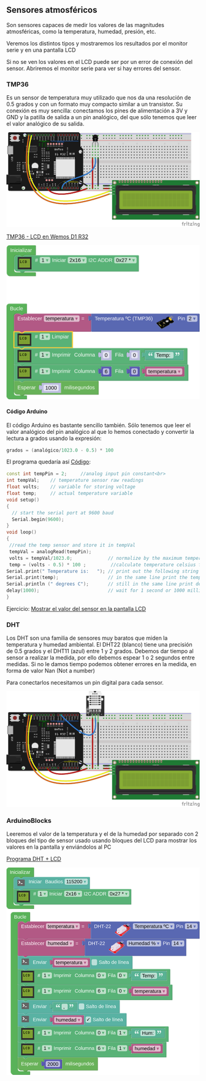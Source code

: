 ## Sensores atmosféricos

Son sensores capaces de medir los valores de las magnitudes atmosféricas, como la temperatura, humedad, presión, etc.

Veremos los distintos tipos y mostraremos los resultados por el monitor serie y en una pantalla LCD

Si no se ven los valores en el LCD puede ser por un error de conexión del sensor. Abriremos el monitor serie para ver si hay errores del sensor.


### TMP36

Es un sensor de temperatura muy utilizado que nos da una resolución de 0.5 grados y con un formato muy compacto similar a un transistor. Su conexión es muy sencilla: conectamos los pines de alimentación a 3V y GND y la patilla de salida a un pin analógico, del que sólo tenemos que leer el valor analógico de su salida.

![](./images/wemos_d1_R32_LCD_tmp36_bb.png)


[TMP36 - LCD en Wemos D1 R32](http://www.arduinoblocks.com/web/project/791472)

![](./images/programa_lcd_tmp36.png)


#### Código Arduino

El código Arduino es bastante sencillo también. Sólo tenemos que leer el valor analógico del pin analógico al que lo hemos conectado y convertir la lectura a grados usando la expresión:

```C++
grados = (analógico/1023.0 - 0.5) * 100
```

El programa quedaría así [Código](https://github.com/javacasm/CursoIOTCo/blob/main/codigo/3.6.1.TMP36/3.6.1.TMP36.ino):

```C++
const int tempPin = 2;     //analog input pin constant<br>
int tempVal;    // temperature sensor raw readings
float volts;    // variable for storing voltage 
float temp;     // actual temperature variable
void setup()
{
  // start the serial port at 9600 baud
  Serial.begin(9600);
}
void loop()
{
 //read the temp sensor and store it in tempVal
 tempVal = analogRead(tempPin);
 volts = tempVal/1023.0;             // normalize by the maximum temperature raw reading range
 temp = (volts - 0.5) * 100 ;         //calculate temperature celsius from voltage as per the equation found on the sensor spec sheet.
Serial.print(" Temperature is:   "); // print out the following string to the serial monitor
Serial.print(temp);                  // in the same line print the temperature
Serial.println (" degrees C");       // still in the same line print degrees C, then go to next line.
delay(1000);                         // wait for 1 second or 1000 milliseconds before taking the next reading. 
}
```



Ejercicio: [Mostrar el valor del sensor en la pantalla LCD](https://github.com/javacasm/CursoIOTCo/blob/main/codigo/3.6.2.LCD_temperatura/3.6.2.LCD_temperatura.ino)

### DHT

Los DHT son una familia de sensores muy baratos que miden la temperatura y humedad ambiental. El DHT22 (blanco) tiene una precisión de 0.5 grados y el DHT11  (azul) entre 1 y 2 grados. Debemos dar tiempo al sensor a realizar la medida, por ello debemos espear 1 o 2 segundos entre medidas. Si no le damos tiempo podemos obtener errores en la medida, en forma de valor Nan (Not a number)

Para conectarlos necesitamos un pin digital para cada sensor.

![](./images/wemos_d1_R32_DHT22_LCD_bb.png)

### ArduinoBlocks

Leeremos el valor de la temperatura y el de la humedad por separado con 2 bloques del tipo de sensor usado usando bloques del LCD para mostrar los valores en la pantalla y enviándolos al PC

[Programa DHT + LCD](http://www.arduinoblocks.com/web/project/791195)

![](./images/programa_lcd-dht.png)

